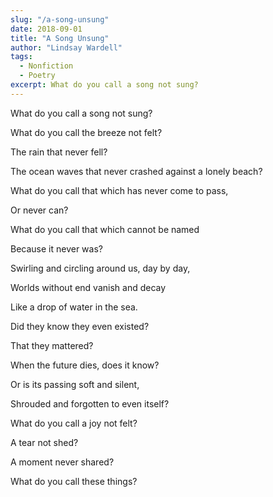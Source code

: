 ```yaml
---
slug: "/a-song-unsung"
date: 2018-09-01
title: "A Song Unsung"
author: "Lindsay Wardell"
tags:
  - Nonfiction
  - Poetry
excerpt: What do you call a song not sung?
---
```

What do you call a song not sung?

What do you call the breeze not felt?

The rain that never fell?

The ocean waves that never crashed against a lonely beach?

What do you call that which has never come to pass,

Or never can?

What do you call that which cannot be named

Because it never was?

Swirling and circling around us, day by day,

Worlds without end vanish and decay

Like a drop of water in the sea.

Did they know they even existed?

That they mattered?

When the future dies, does it know?

Or is its passing soft and silent,

Shrouded and forgotten to even itself?

What do you call a joy not felt?

A tear not shed?

A moment never shared?

What do you call these things?